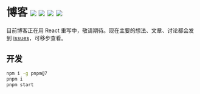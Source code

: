 # 博客 [![][badges: travis ci]][links: travis ci] [![][badges: github issues open]][links: github issues open] [![][badges: github issues closed]][links: github issues closed] [![][badges: jsdelivr]][links: jsdelivr]

目前博客正在用 React 重写中，敬请期待。现在主要的想法、文章、讨论都会发到 [issues][]，可移步查看。

## 开发

```bash
npm i -g pnpm@7
pnpm i
pnpm start
```

[issues]: https://github.com/linesh-simplicity/linesh-simplicity.github.io/issues
[badges: travis ci]: https://img.shields.io/travis/linesh-simplicity/blog.svg?branch=master
[links: travis ci]: https://travis-ci.org/linesh-simplicity/blog
[badges: github issues open]: https://img.shields.io/github/issues/linesh-simplicity/linesh-simplicity.github.io.svg
[links: github issues open]: https://github.com/linesh-simplicity/linesh-simplicity.github.io/issues?q=is%3Aissue+is%3Aopen
[badges: github issues closed]: https://img.shields.io/github/issues-closed/linesh-simplicity/linesh-simplicity.github.io.svg
[links: github issues closed]: https://github.com/linesh-simplicity/linesh-simplicity.github.io/issues?q=is%3Aissue+is%3Aclosed
[badges: jsdelivr]: https://data.jsdelivr.com/v1/package/gh/linesh-simplicity/blog/badge
[links: jsdelivr]: https://www.jsdelivr.com/package/gh/linesh-simplicity/blog
